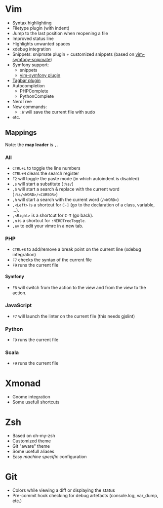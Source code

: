 Vim
===

* Syntax highlighting
* Filetype plugin (with indent)
* Jump to the last position when reopening a file
* Improved status line
* Highlights unwanted spaces
* xdebug integration
* Snippets: snipmate plugin + customized snippets (based on [vim-symfony-snipmate](https://github.com/themouette/vim-symfony-snipmate))
* Symfony support:
    * snippets
    * [vim-symfony plugin](https://github.com/soh335/vim-symfony)
* [Tagbar plugin](https://github.com/majutsushi/tagbar)
* Autocompletion
    * PHPComplete
    * PythonComplete
* NerdTree
* New commands:
    * `:W` will save the current file with sudo
* etc.


Mappings
--------

Note: the **map leader** is `,`.

### All

* `CTRL+L` to toggle the line numbers
* `CTRL+H` clears the search register
* `F2` will toggle the paste mode (in which autoindent is disabled)
* `,s` will start a substitute (`:%s/`)
* `,S` will start a search & replace with the current word (`:%s/<WORD>/<CURSOR>`)
* `,h` will start a search with the current word (`/<WORD>`)
* `,<Left>` is a shortcut for `C-]` (go to the declaration of a class, variable, ...).
* `,<Right>` is a shortcut for `C-T` (go back).
* `,n` is a shortcut for `:NERDTreeToggle`.
* `,ev` to edit your vimrc in a new tab.


### PHP

* `CTRL+B` to add/remove a break point on the current line (xdebug integration)
* `F7` checks the syntax of the current file
* `F9` runs the current file

#### Symfony

* `F8`  will switch from the action to the view and from the view to the action.

### JavaScript

* `F7` will launch the linter on the current file (this needs gjslint)

### Python

* `F9` runs the current file

### Scala

* `F9` runs the current file


Xmonad
======

* Gnome integration
* Some usefull shortcuts


Zsh
===

* Based on oh-my-zsh
* Customized theme
* Git "aware" theme
* Some usefull aliases
* Easy _machine specific_ configuration


Git
===

* Colors while viewing a diff or displaying the status
* Pre-commit hook checking for debug artefacts (console.log, var_dump, etc.)
